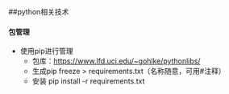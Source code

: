 ##python相关技术
#### 包管理
+ 使用pip进行管理
    + 包库：https://www.lfd.uci.edu/~gohlke/pythonlibs/
    + 生成pip freeze > requirements.txt（名称随意，可用#注释）
    + 安装 pip install -r requirements.txt
